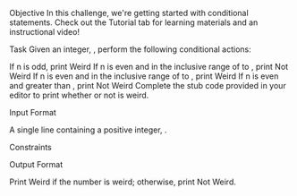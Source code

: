 Objective
In this challenge, we're getting started with conditional statements. Check out the Tutorial tab for learning materials and an instructional video!

Task
Given an integer, , perform the following conditional actions:

If n is odd, print Weird
If n is even and in the inclusive range of to , print Not Weird
If n is even and in the inclusive range of to , print Weird
If n is even and greater than , print Not Weird
Complete the stub code provided in your editor to print whether or not is weird.

Input Format

A single line containing a positive integer, .

Constraints

Output Format

Print Weird if the number is weird; otherwise, print Not Weird.

